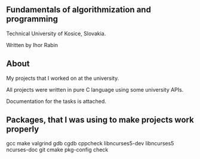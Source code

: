 ## Fundamentals of algorithmization and programming 
Technical University of Kosice, Slovakia.

Written by Ihor Rabin

## About
My projects that I worked on at the university. 

All projects were written in pure C language using some university APIs.

Documentation for the tasks is attached.

## Packages, that I was using to make projects work properly

gcc make valgrind gdb cgdb cppcheck libncurses5-dev libncurses5 ncurses-doc git cmake pkg-config check
